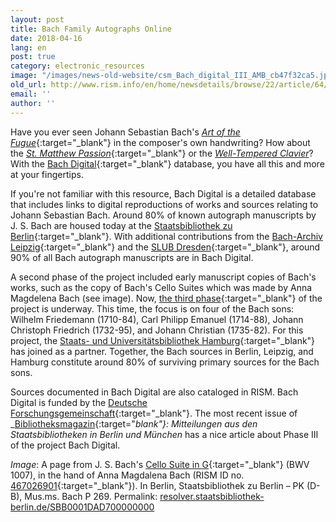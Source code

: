 ```yaml
---
layout: post
title: Bach Family Autographs Online
date: 2018-04-16
lang: en
post: true
category: electronic_resources
image: "/images/news-old-website/csm_Bach_digital_III_AMB_cb47f32ca5.jpg"
old_url: http://www.rism.info/en/home/newsdetails/browse/22/article/64/bach-family-autographs-online.html
email: ''
author: ''
---
```


Have you ever seen Johann Sebastian Bach's [_Art of the Fugue_](https://www.bach-digital.de/receive/BachDigitalWork_work_00001266){:target="_blank"} in the composer's own handwriting? How about the [_St. Matthew Passion_](https://www.bach-digital.de/receive/BachDigitalWork_work_00000304){:target="_blank"} or the [_Well-Tempered Clavier_](https://www.bach-digital.de/receive/BachDigitalWork_work_00011162)? With the [Bach Digital](https://www.bach-digital.de){:target="_blank"} database, you have all this and more at your fingertips.

If you're not familiar with this resource, Bach Digital is a detailed database that includes links to digital reproductions of works and sources relating to Johann Sebastian Bach. Around 80% of known autograph manuscripts by J. S. Bach are housed today at the [Staatsbibliothek zu Berlin](http://staatsbibliothek-berlin.de/die-staatsbibliothek/abteilungen/musik/sammlungen/bestaende/j-s-bach/){:target="_blank"}. With additional contributions from the [Bach-Archiv Leipzig](http://www.bach-leipzig.de/en/bach-archiv){:target="_blank"} and the [SLUB Dresden](https://www.slub-dresden.de/startseite/){:target="_blank"}, around 90% of all Bach autograph manuscripts are in Bach Digital.

A second phase of the project included early manuscript copies of Bach's works, such as the copy of Bach's Cello Suites which was made by Anna Magdelena Bach (see image). Now, [the third phase](http://staatsbibliothek-berlin.de/die-staatsbibliothek/abteilungen/musik/projekte/bach-digital-iii-quellenkorpus-bach-soehne/){:target="_blank"} of the project is underway. This time, the focus is on four of the Bach sons: Wilhelm Friedemann (1710-84), Carl Philipp Emanuel (1714-88), Johann Christoph Friedrich (1732-95), and Johann Christian (1735-82). For this project, the [Staats- und Universitätsbibliothek Hamburg](http://www.sub.uni-hamburg.de/startseite.html){:target="_blank"} has joined as a partner. Together, the Bach sources in Berlin, Leipzig, and Hamburg constitute around 80% of surviving primary sources for the Bach sons.

Sources documented in Bach Digital are also cataloged in RISM. Bach Digital is funded by the [Deutsche Forschungsgemeinschaft](http://www.dfg.de/){:target="_blank"}. The most recent issue of _[Bibliotheksmagazin](http://staatsbibliothek-berlin.de/fileadmin/user_upload/Bibliotheksmagazin_2018_1.pdf){:target="_blank"}: Mitteilungen aus den Staatsbibliotheken in Berlin und München_ has a nice article about Phase III of the project Bach Digital.

_Image_: A page from J. S. Bach's [Cello Suite in G](https://www.bach-digital.de/receive/BachDigitalSource_source_00001200){:target="_blank"} (BWV 1007), in the hand of Anna Magdalena Bach (RISM ID no. [467026901](https://opac.rism.info/search?id=467026901&Language=en){:target="_blank"}). In Berlin, Staatsbibliothek zu Berlin – PK (D-B), Mus.ms. Bach P 269. Permalink: [resolver.staatsbibliothek-berlin.de/SBB0001DAD700000000](http://resolver.staatsbibliothek-berlin.de/SBB0001DAD700000000)
